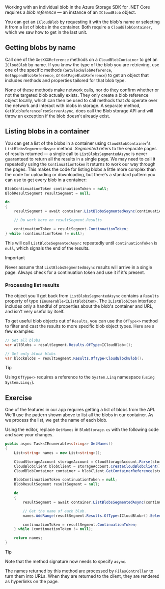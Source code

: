Working with an individual blob in the Azure Storage SDK for .NET Core requires a *blob reference* &mdash; an instance of an `ICloudBlob` object.

You can get an `ICloudBlob` by requesting it with the blob's name or selecting it from a list of blobs in the container. Both require a `CloudBlobContainer`, which we saw how to get in the last unit.

## Getting blobs by name

Call one of the `GetXXXReference` methods on a `CloudBlobContainer` to get an `ICloudBlob` by name. If you know the type of the blob you are retrieving, use one of the specific methods (`GetBlockBlobReference`, `GetAppendBlobReference`, or `GetPageBlobReference`) to get an object that includes methods and properties tailored for that blob type.

None of these methods make network calls, nor do they confirm whether or not the targeted blob actually exists. They only create a blob reference object locally, which can then be used to call methods that *do* operate over the network and interact with blobs in storage. A separate method, `GetBlobReferenceFromServerAsync`, does call the Blob storage API and will throw an exception if the blob doesn't already exist.

## Listing blobs in a container

You can get a list of the blobs in a container using `CloudBlobContainer`'s `ListBlobsSegmentedAsync` method. *Segmented* refers to the separate pages of results returned &mdash; a single call to `ListBlobsSegmentedAsync` is never guaranteed to return all the results in a single page. We may need to call it repeatedly using the `ContinuationToken` it returns to work our way through the pages. This makes the code for listing blobs a little more complex than the code for uploading or downloading, but there's a standard pattern you can use to get every blob in a container:

```csharp
BlobContinuationToken continuationToken = null;
BlobResultSegment resultSegment = null;

do
{
    resultSegment = await container.ListBlobsSegmentedAsync(continuationToken);

    // Do work here on resultSegment.Results

    continuationToken = resultSegment.ContinuationToken;
} while (continuationToken != null);
```

This will call `ListBlobsSegmentedAsync` repeatedly until `continuationToken` is `null`, which signals the end of the results.

> [!IMPORTANT]
> Never assume that `ListBlobsSegmentedAsync` results will arrive in a single page. Always check for a continuation token and use it if it's present.

### Processing list results

The object you'll get back from `ListBlobsSegmentedAsync` contains a `Results` property of type `IEnumerable<IListBlobItem>`. The `IListBlobItem` interface includes only a handful of properties about the blob's container and URL, and isn't very useful by itself.

To get useful blob objects out of `Results`, you can use the `OfType<>` method to filter and cast the results to more specific blob object types. Here are a few examples:

```csharp
// Get all blobs
var allBlobs = resultSegment.Results.OfType<ICloudBlob>();

// Get only block blobs
var blockBlobs = resultSegment.Results.OfType<CloudBlockBlob();
```

> [!TIP]
> Using `OfType<>` requires a reference to the `System.Linq` namespace (`using System.Linq;`).

## Exercise

One of the features in our app requires getting a list of blobs from the API. We'll use the pattern shown above to list all the blobs in our container. As we process the list, we get the name of each blob.

Using the editor, replace `GetNames` in `BlobStorage.cs` with the following code and save your changes.

```csharp
public async Task<IEnumerable<string>> GetNames()
{
    List<string> names = new List<string>();

    CloudStorageAccount storageAccount = CloudStorageAccount.Parse(storageConfig.ConnectionString);
    CloudBlobClient blobClient = storageAccount.CreateCloudBlobClient();
    CloudBlobContainer container = blobClient.GetContainerReference(storageConfig.FileContainerName);

    BlobContinuationToken continuationToken = null;
    BlobResultSegment resultSegment = null;

    do
    {
        resultSegment = await container.ListBlobsSegmentedAsync(continuationToken);

        // Get the name of each blob.
        names.AddRange(resultSegment.Results.OfType<ICloudBlob>().Select(b => b.Name));

        continuationToken = resultSegment.ContinuationToken;
    } while (continuationToken != null);

    return names;
}
```

> [!TIP]
> Note that the method signature now needs to specify `async`.

The names returned by this method are processed by `FilesController` to turn them into URLs. When they are returned to the client, they are rendered as hyperlinks on the page.